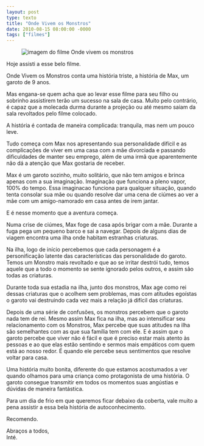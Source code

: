 ```yaml
---
layout: post
type: texto
title: "Onde Vivem os Monstros"
date: 2010-08-15 08:00:00 -0000
tags: ["filmes"]
---
```

<figure class="foto-post">
    <img src="{{ site.baseurl }}/assets/fotos/2010/08/onde-vivem-os-monstros.jpg" alt="imagem do filme Onde vivem os monstros" title="imagem do filme Onde vivem os monstros, os monstros reunidos no por do sol">
</figure>
Hoje assisti a esse belo filme.  

Onde Vivem os Monstros conta uma história triste, a história de Max, um garoto de 9 anos.  

Mas engana-se quem acha que ao levar esse filme para seu filho ou sobrinho assistirem terão um sucesso na sala de casa. Muito pelo contrário, é capaz que a molecada durma durante a projeção ou até mesmo saiam da sala revoltados pelo filme colocado.  

A história é contada de maneira complicada: tranquila, mas nem um pouco leve.  

Tudo começa com Max nos apresentando sua personalidade difícil e as complicações de viver em uma casa com a mãe divorciada e passando dificuldades de manter seu emprego, além de uma irmã que aparentemente não dá a atenção que Max gostaria de receber.  

Max é um garoto sozinho, muito solitário, que não tem amigos e brinca apenas com a sua imaginação. Imaginação que funciona a pleno vapor, 100% do tempo. Essa imaginacao funciona para qualquer situação, quando tenta consolar sua mãe ou quando resolve dar uma cena de ciúmes ao ver a mãe com um amigo-namorado em casa antes de irem jantar.  

E é nesse momento que a aventura começa.  

Numa crise de ciúmes, Max foge de casa após brigar com a mãe. Durante a fuga pega um pequeno barco e sai a navegar. Depois de alguns dias de viagem encontra uma ilha onde habitam estranhas criaturas.  

Na ilha, logo de início percebemos que cada personagem é a personificação latente das características das personalidade do garoto. Temos um Monstro mais revoltado e que ao se irritar destrói tudo, temos aquele que a todo o momento se sente ignorado pelos outros, e assim são todas as criaturas.

Durante toda sua estadia na ilha, junto dos monstros, Max age como rei dessas criaturas que o acolhem sem problemas, mas com atitudes egoístas o garoto vai destruindo cada vez mais a relação já difícil das criaturas.  

Depois de uma série de confusões, os monstros percebem que o garoto nada tem de rei. Mesmo assim Max fica na ilha, mas ao intensificar seu relacionamento com os Monstros, Max percebe que suas atitudes na ilha são semelhantes com as que sua família tem com ele. E é assim que o garoto percebe que viver não é fácil e que é preciso estar mais atento às pessoas e ao que elas estão sentindo e sermos mais empáticos com quem está ao nosso redor. É quando ele percebe seus sentimentos que resolve voltar para casa.

Uma história muito bonita, diferente do que estamos acostumados a ver quando olhamos para uma criança como protagonista de uma história. O garoto consegue transmitir em todos os momentos suas angústias e dúvidas de maneira fantástica.

Para um dia de frio em que queremos ficar debaixo da coberta, vale muito a pena assistir a essa bela história de autoconhecimento.

Recomendo.

Abraços a todos,  
Inté.
